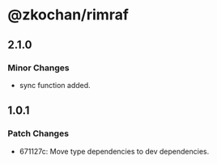 # @zkochan/rimraf

## 2.1.0
### Minor Changes

- sync function added.

## 1.0.1
### Patch Changes

- 671127c: Move type dependencies to dev dependencies.

